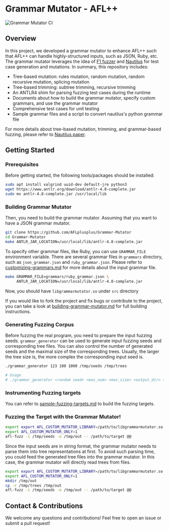 # Grammar Mutator - AFL++

![Grammar Mutator CI](https://github.com/AFLplusplus/Grammar-Mutator/workflows/Grammar%20Mutator%20CI/badge.svg)

## Overview

In this project, we developed a grammar mutator to enhance AFL++ such that AFL++ can handle highly-structured inputs, such as JSON, Ruby, etc. The grammar mutator leverages the idea of [F1 fuzzer](https://github.com/vrthra/F1) and [Nautilus](https://github.com/nautilus-fuzz/nautilus) for test case generation and mutations. In summary, this repository includes:

- Tree-based mutation: rules mutation, random mutation, random recursive mutation, splicing mutation
- Tree-based trimming: subtree trimming, recursive trimming
- An ANTLR4 shim for parsing fuzzing test cases during the runtime
- Documents about how to build the grammar mutator, specify custom grammars, and use the grammar mutator
- Comprehensive test cases for unit testing
- Sample grammar files and a script to convert nautilus's python grammar file

For more details about tree-based mutation, trimming, and grammar-based fuzzing, please refer to [Nautilus paper](https://www.syssec.ruhr-uni-bochum.de/media/emma/veroeffentlichungen/2018/12/17/NDSS19-Nautilus.pdf).

## Getting Started

### Prerequisites

Before getting started, the following tools/packages should be installed:

```bash
sudo apt install valgrind uuid-dev default-jre python3
wget https://www.antlr.org/download/antlr-4.8-complete.jar
sudo mv antlr-4.8-complete.jar /usr/local/lib
```

### Building Grammar Mutator

Then, you need to build the grammar mutator. Assuming that you want to have a JSON grammar mutator.

```bash
git clone https://github.com/AFLplusplus/Grammar-Mutator
cd Grammar-Mutator
make ANTLR_JAR_LOCATION=/usr/local/lib/antlr-4.8-complete.jar
```

To specify other grammar files, like Ruby, you can use `GRAMMAR_FILE` environment variable.
There are several grammar files in `grammars` directory, such as `json_grammar.json` and `ruby_grammar.json`.
Please refer to [customizing-grammars.md](doc/customizing-grammars.md) for more details about the input grammar file.

```bash
make GRAMMAR_FILE=grammars/ruby_grammar.json \
     ANTLR_JAR_LOCATION=/usr/local/lib/antlr-4.8-complete.jar
```

Now, you should have `libgrammarmutator.so` under `src` directory

If you would like to fork the project and fix bugs or contribute to the project, you can take a look at [building-grammar-mutator.md](doc/building-grammar-mutator.md) for full building instructions.

### Generating Fuzzing Corpus

Before fuzzing the real program, you need to prepare the input fuzzing seeds.
`grammar_generator` can be used to generate input fuzzing seeds and corresponding tree files.
You can also control the number of generated seeds and the maximal size of the corresponding trees.
Usually, the larger the tree size is, the more complex the corresponding input seed is.

```bash
./grammar_generator 123 100 1000 /tmp/seeds /tmp/trees

# Usage
# ./grammar_generator <random seed> <max_num> <max_size> <output_dir> <tree_output_dir>
```

### Instrumenting Fuzzing targets

You can refer to [sample-fuzzing-targets.md](doc/sample-fuzzing-targets.md) to build the fuzzing targets.

### Fuzzing the Target with the Grammar Mutator!

```bash
export export AFL_CUSTOM_MUTATOR_LIBRARY=/path/to/libgrammarmutator.so
export AFL_CUSTOM_MUTATOR_ONLY=1
afl-fuzz -i /tmp/seeds -o /tmp/out -- /path/to/target @@
```

Since the input seeds are in string format, the grammar mutator needs to parse them into tree representations at first.
To avoid such parsing time, you could feed the generated tree files into the grammar mutator.
In this case, the grammar mutator will directly read trees from files.

```bash
export export AFL_CUSTOM_MUTATOR_LIBRARY=/path/to/libgrammarmutator.so
export AFL_CUSTOM_MUTATOR_ONLY=1
mkdir /tmp/out
cp -r /tmp/trees /tmp/out
afl-fuzz -i /tmp/seeds -o /tmp/out -- /path/to/target @@
```

## Contact & Contributions

We welcome any questions and contributions! Feel free to open an issue or submit a pull request!
